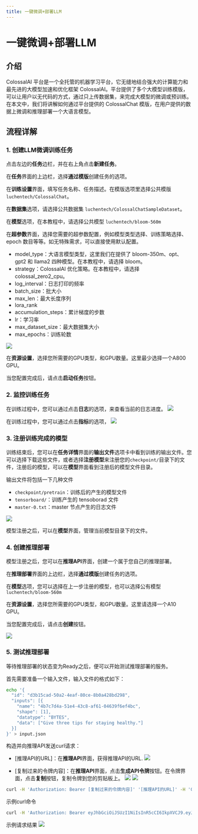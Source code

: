 ```yaml
---
title: 一键微调+部署LLM
---
```


# 一键微调+部署LLM

## 介绍

ColossalAI 平台是一个全托管的机器学习平台，它无缝地结合强大的计算能力和最先进的大模型加速和优化框架 ColossalAI。平台提供了多个大模型训练模版，可以让用户以无代码的方式，通过只上传数据集，来完成大模型的微调或预训练。在本文中，我们将讲解如何通过平台提供的 ColossalChat 模版，在用户提供的数据上微调和推理部署一个大语言模型。

## 流程详解

### 1. 创建LLM微调训练任务

点击左边的**任务**边栏，并在右上角点击**新建任务**。

在**任务**界面的上边栏，选择**通过模版**创建任务的选项。

在**训练设置**界面，填写任务名称、任务描述。在模版选项里选择公共模版 `luchentech/ColossalChat`。

在**数据集**选项，请选择公共数据集 `luchentech/ColossalChatSampleDataset`。

在**模型**选项，在本教程中，请选择公共模型 `luchentech/bloom-560m`


在**超参数**界面，选择您需要的超参数配置，例如模型类型选择、训练策略选择、epoch 数目等等。如无特殊需求，可以直接使用默认配置。
- model_type：大语言模型类型，这里我们在提供了 bloom-350m、opt、gpt2 和 llama2 四种模型。在本教程中，请选择 bloom。
- strategy：ColossalAI 优化策略。在本教程中，请选择colossal_zero2_cpu。 
- log_interval：日志打印的频率
- batch_size：批大小
- max_len：最大长度序列
- lora_rank
- accumulation_steps：累计梯度的步数
- lr：学习率
- max_dataset_size：最大数据集大小
- max_epochs：训练轮数

![](./images/job-from-template.png)

在**资源设置**，选择您所需要的GPU类型，和GPU数量。这里最少选择一个A800 GPU。

当您配置完成后，请点击**启动任务**按钮。

### 2. 监控训练任务

在训练过程中，您可以通过点击**日志**的选项，来查看当前的日志进度。
![](images/job-log-stream.png)

在训练过程中，您可以通过点击**指标**的选项，
![](images/job-tensorboard.png)

### 3. 注册训练完成的模型

训练结束后，您可以在**任务详情**界面的**输出文件**选项卡中看到训练的输出文件。您可以选择下载这些文件，或者选择**注册模型**来注册您的`checkpoint/`目录下的文件，注册后的模型，可以在**模型**界面看到注册后的模型文件目录。

输出文件将包括一下几种文件

- `checkpoint/pretrain`：训练后的产生的模型文件
- `tensorboard/`：训练产生的 tensoborad 文件
- `master-0.txt`：master 节点产生的日志文件

![](images/job-register-model.png)

模型注册之后，可以在**模型**界面，管理当前模型目录下的文件。

### 4. 创建推理部署
模型注册之后，您可以在**推理API**界面，创建一个属于您自己的推理部署。

在**推理部署**界面的上边栏，选择**通过模版**创建任务的选项。

在**模型**选项，您可以选择在上一步注册的模型，也可以选择公有模型 `luchentech/bloom-560m`

在**资源设置**，选择您所需要的GPU类型，和GPU数量。这里请选择一个A10 GPU。

当您配置完成后，请点击**创建**按钮。

![](images/inference-create.png)

### 5. 测试推理部署

等待推理部署的状态变为Ready之后，便可以开始测试推理部署的服务。


首先需要准备一个输入文件，输入文件的格式如下：
```bash
echo '{
  "id": "d3b15cad-50a2-4eaf-80ce-8b0a428bd298",
  "inputs": [{
    "name": "4b7c7d4a-51e4-43c8-af61-04639f6ef4bc",
    "shape": [1],
    "datatype": "BYTES",
    "data": ["Give three tips for staying healthy."]
  }]
}' > input.json
```

构造并向推理API发送curl请求：
- [推理API的URL]：在**推理API**界面，获得推理API的URL.
![](images/inference-url.png)

- [复制过来的令牌内容]：在**推理API**界面，点击**生成API令牌**按钮。在令牌界面，点击**复制**按钮，复制令牌到您的剪贴板上。
![](images/inference-generate-token.png)
![](images/inference-token-copy.png)

```bash
curl -H 'Authorization: Bearer [复制过来的令牌内容]' '[推理API的URL]' -H 'Content-Type: application/json' --data-binary @./input.json
```

示例curl命令
```bash
curl -H 'Authorization: Bearer eyJhbGciOiJSUzI1NiIsInR5cCI6IkpXVCJ9.eyJleHAiOjE3MjkwNDA1NzAsImlhdCI6MTY5NzUwNDU3MCwiaXNzIjoiaHBjYWl0ZWNoLmNvbSIsInN1YiI6IjI5OCJ9.B_RiCWtt9mm5OELQE8BSmTD5VrUoxTeeUeel3XGIeI5j6TwGGntu-2MQ88jAWramiOY730RY-9nQkwlpT7FOn42VitAW9V08ojXL9scafKMWomYQVjF2a7mGRqCiZxe2rRO0jN5nuhOqYTwoJ8WYxH3U7F6uBQHrlvgP9AnAKd9VK-I1OzJ8-BBgoZij7UDtyh6Zx7ZiW6Rc7qWLIyQ7_T18Eyx3LSZ34eIZ3evY5BbMq9qzdQLG6D8L5xhvtWD8vxsIbtHq6ys0DKe0wJLJHjiHPG7M0nrRo-VY1eWHzhNG0DzMzPnWoJvqJMHN47Xt7NUjPhV5bavX3XMQJFiheg' 'https://inference-service-24.platform.luchentech.com/v2/models/inference-service-24/infer' -H 'Content-Type: application/json' --data-binary @./input.json
```

示例请求结果
![](images/inference-query-result.png)